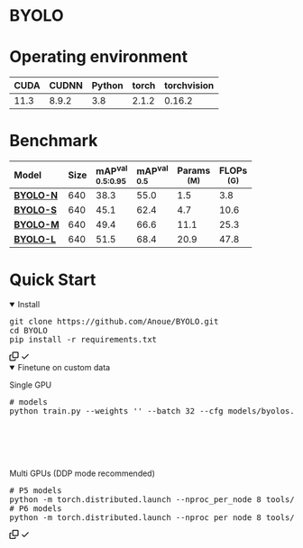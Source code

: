 # BYOLO
# Operating environment
<table>
<thead>
<tr>
<th>CUDA</th>
<th>CUDNN</th>
<th>Python</th>
<th>torch</th>
<th>torchvision</th>
</thead>
<tr>
<td>11.3</td>
<td>8.9.2</td>
<td>3.8</td>
<td>2.1.2</td>
<td>0.16.2</td>
</tr>
</table>

# Benchmark
<table>
<thead>
<tr>
<th align="left">Model</th>
<th>Size</th>
<th align="left">mAP<sup>val<br>0.5:0.95</sup></th>
<th align="left">mAP<sup>val<br>0.5</sup></th>
<th>Params<br><sup> (M)</sup></th>
<th>FLOPs<br><sup> (G)</sup></th>
</tr>
</thead>
<tbody>
<tr>
<td align="left"><a href="https://github.com/Anoue/BYOLO/releases/download/v1.0/byolon.pt"><strong>BYOLO-N</strong></a></td>
<td>640</td>
<td align="left">38.3</td>
<td align="left">55.0</td>
<td>1.5</td>
<td>3.8</td>
</tr>
<tr>
<td align="left"><a href="https://github.com/Anoue/BYOLO/releases/download/v1.0/byolos.pt"><strong>BYOLO-S</strong></a></td>
<td>640</td>
<td align="left">45.1</td>
<td align="left">62.4</td>
<td>4.7</td>
<td>10.6</td>
</tr>
<tr>
<td align="left"><a href=""><strong>BYOLO-M</strong></a></td>
<td>640</td>
<td align="left">49.4</td>
<td align="left">66.6</td>
<td>11.1</td>
<td>25.3</td>
</tr>
<tr>
<td align="left"><a href=""><strong>BYOLO-L</strong></a></td>
<td>640</td>
<td align="left">51.5</td>
<td align="left">68.4</td>
<td>20.9</td>
<td>47.8</td>
</tr>
</tbody>
</table>

# Quick Start
<details open="">
<summary> Install</summary>
<div class="highlight highlight-source-shell notranslate position-relative overflow-auto" dir="auto"><pre>git clone https://github.com/Anoue/BYOLO.git
<span class="pl-c1">cd</span> BYOLO
pip install -r requirements.txt</pre><div class="zeroclipboard-container">
    <clipboard-copy aria-label="Copy" class="ClipboardButton btn btn-invisible js-clipboard-copy m-2 p-0 tooltipped-no-delay d-flex flex-justify-center flex-items-center" data-copy-feedback="Copied!" data-tooltip-direction="w" value="git clone https://github.com/Anoue/BYOLO.git
cd BYOLO
pip install -r requirements.txt" tabindex="0" role="button">
      <svg aria-hidden="true" height="16" viewBox="0 0 16 16" version="1.1" width="16" data-view-component="true" class="octicon octicon-copy js-clipboard-copy-icon">
    <path d="M0 6.75C0 5.784.784 5 1.75 5h1.5a.75.75 0 0 1 0 1.5h-1.5a.25.25 0 0 0-.25.25v7.5c0 .138.112.25.25.25h7.5a.25.25 0 0 0 .25-.25v-1.5a.75.75 0 0 1 1.5 0v1.5A1.75 1.75 0 0 1 9.25 16h-7.5A1.75 1.75 0 0 1 0 14.25Z"></path><path d="M5 1.75C5 .784 5.784 0 6.75 0h7.5C15.216 0 16 .784 16 1.75v7.5A1.75 1.75 0 0 1 14.25 11h-7.5A1.75 1.75 0 0 1 5 9.25Zm1.75-.25a.25.25 0 0 0-.25.25v7.5c0 .138.112.25.25.25h7.5a.25.25 0 0 0 .25-.25v-7.5a.25.25 0 0 0-.25-.25Z"></path>
</svg>
      <svg aria-hidden="true" height="16" viewBox="0 0 16 16" version="1.1" width="16" data-view-component="true" class="octicon octicon-check js-clipboard-check-icon color-fg-success d-none">
    <path d="M13.78 4.22a.75.75 0 0 1 0 1.06l-7.25 7.25a.75.75 0 0 1-1.06 0L2.22 9.28a.751.751 0 0 1 .018-1.042.751.751 0 0 1 1.042-.018L6 10.94l6.72-6.72a.75.75 0 0 1 1.06 0Z"></path>
</svg>
    </clipboard-copy>
  </div></div>
</details>
<details open="">
<summary class=""> Finetune on custom data</summary>
<p dir="auto">Single GPU</p>
<div class="highlight highlight-source-shell notranslate position-relative overflow-auto" dir="auto"><pre><span class="pl-c"><span class="pl-c">#</span> models</span>
python train.py --weights '' --batch 32 --cfg models/byolos.yaml --data data/coco.yaml  --device 0
    <clipboard-copy aria-label="Copy" class="ClipboardButton btn btn-invisible js-clipboard-copy m-2 p-0 tooltipped-no-delay d-flex flex-justify-center flex-items-center" data-copy-feedback="Copied!" data-tooltip-direction="w" value="# P5 models
python train.py --weights '' --batch 32 --cfg models/byolos.yaml --data data/coco.yaml  --device 0
         <svg aria-hidden="true" height="8" viewBox="0 0 16 16" version="1.1" width="16" data-view-component="true" class="octicon octicon-copy js-clipboard-copy-icon">
    <path d="M5 1.75C5 .784 5.784 0 6.75 0h7.5C15.216 0 16 .784 16 1.75v7.5A1.75 1.75 0 0 1 14.25 11h-7.5A1.75 1.75 0 0 1 5 9.25Zm1.75-.25a.25.25 0 0 0-.25.25v7.5c0 .138.112.25.25.25h7.5a.25.25 0 0 0 .25-.25v-7.5a.25.25 0 0 0-.25-.25Z"></path>
</svg>
    </clipboard-copy>
  </div>
<p dir="auto">Multi GPUs (DDP mode recommended)</p>
<div class="highlight highlight-source-shell notranslate position-relative overflow-auto" dir="auto"><pre><span class="pl-c"><span class="pl-c">#</span> P5 models</span>
python -m torch.distributed.launch --nproc_per_node 8 tools/train.py --batch 256 --conf configs/yolov6s_finetune.py --data data/dataset.yaml --fuse_ab --device 0,1,2,3,4,5,6,7
<span class="pl-c"><span class="pl-c">#</span> P6 models</span>
python -m torch.distributed.launch --nproc_per_node 8 tools/train.py --batch 128 --conf configs/yolov6s6_finetune.py --data data/dataset.yaml --img 1280 --device 0,1,2,3,4,5,6,7</pre><div class="zeroclipboard-container">
    <clipboard-copy aria-label="Copy" class="ClipboardButton btn btn-invisible js-clipboard-copy m-2 p-0 tooltipped-no-delay d-flex flex-justify-center flex-items-center" data-copy-feedback="Copied!" data-tooltip-direction="w" value="# P5 models
python -m torch.distributed.launch --nproc_per_node 8 tools/train.py --batch 256 --conf configs/yolov6s_finetune.py --data data/dataset.yaml --fuse_ab --device 0,1,2,3,4,5,6,7
# P6 models
python -m torch.distributed.launch --nproc_per_node 8 tools/train.py --batch 128 --conf configs/yolov6s6_finetune.py --data data/dataset.yaml --img 1280 --device 0,1,2,3,4,5,6,7" tabindex="0" role="button">
      <svg aria-hidden="true" height="16" viewBox="0 0 16 16" version="1.1" width="16" data-view-component="true" class="octicon octicon-copy js-clipboard-copy-icon">
    <path d="M0 6.75C0 5.784.784 5 1.75 5h1.5a.75.75 0 0 1 0 1.5h-1.5a.25.25 0 0 0-.25.25v7.5c0 .138.112.25.25.25h7.5a.25.25 0 0 0 .25-.25v-1.5a.75.75 0 0 1 1.5 0v1.5A1.75 1.75 0 0 1 9.25 16h-7.5A1.75 1.75 0 0 1 0 14.25Z"></path><path d="M5 1.75C5 .784 5.784 0 6.75 0h7.5C15.216 0 16 .784 16 1.75v7.5A1.75 1.75 0 0 1 14.25 11h-7.5A1.75 1.75 0 0 1 5 9.25Zm1.75-.25a.25.25 0 0 0-.25.25v7.5c0 .138.112.25.25.25h7.5a.25.25 0 0 0 .25-.25v-7.5a.25.25 0 0 0-.25-.25Z"></path>
</svg>
      <svg aria-hidden="true" height="16" viewBox="0 0 16 16" version="1.1" width="16" data-view-component="true" class="octicon octicon-check js-clipboard-check-icon color-fg-success d-none">
    <path d="M13.78 4.22a.75.75 0 0 1 0 1.06l-7.25 7.25a.75.75 0 0 1-1.06 0L2.22 9.28a.751.751 0 0 1 .018-1.042.751.751 0 0 1 1.042-.018L6 10.94l6.72-6.72a.75.75 0 0 1 1.06 0Z"></path>
</svg>
    </clipboard-copy>
  </div></div>
</details>
